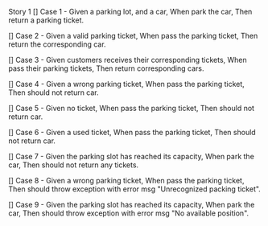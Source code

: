 Story 1
[] Case 1 - 
    Given a parking lot, and a car, 
    When park the car, 
    Then return a parking ticket.

[] Case 2 - 
    Given a valid parking ticket, 
    When pass the parking ticket, 
    Then return the corresponding car.

[] Case 3 - 
    Given customers receives their corresponding tickets, 
    When pass their parking tickets, 
    Then return corresponding cars.

[] Case 4 - 
    Given a wrong parking ticket, 
    When pass the parking ticket, 
    Then should not return car.

[] Case 5 - 
    Given no ticket, 
    When pass the parking ticket, 
    Then should not return car.

[] Case 6 - 
    Given a used ticket, 
    When pass the parking ticket, 
    Then should not return car.

[] Case 7 - 
    Given the parking slot has reached its capacity, 
    When park the car, 
    Then should not return any tickets.

[] Case 8 -
    Given a wrong parking ticket,
    When pass the parking ticket,
    Then should throw exception with error msg "Unrecognized packing ticket".

[] Case 9 -
    Given the parking slot has reached its capacity,
    When park the car,
    Then should throw exception with error msg "No available position".